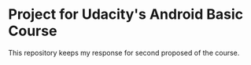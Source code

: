 # Project for Udacity's Android Basic Course
This repository keeps my response for second proposed of the course.
